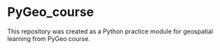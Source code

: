 # PyGeo_course
This repository was created as a Python practice module for geospatial learning from PyGeo course.

